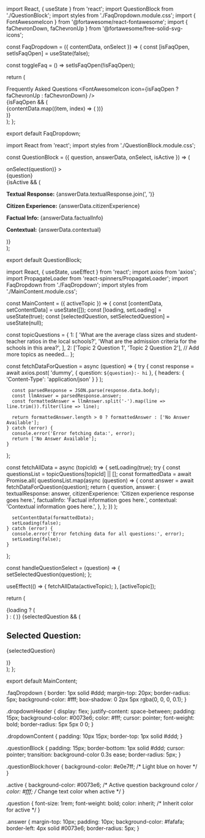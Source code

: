 import React, { useState } from 'react';
import QuestionBlock from './QuestionBlock';
import styles from './FaqDropdown.module.css';
import { FontAwesomeIcon } from '@fortawesome/react-fontawesome';
import { faChevronDown, faChevronUp } from '@fortawesome/free-solid-svg-icons';

const FaqDropdown = ({ contentData, onSelect }) => {
  const [isFaqOpen, setIsFaqOpen] = useState(false);

  const toggleFaq = () => setIsFaqOpen(!isFaqOpen);

  return (
    <div className={styles.faqDropdown}>
      <div className={styles.dropdownHeader} onClick={toggleFaq}>
        <span>Frequently Asked Questions</span>
        <FontAwesomeIcon icon={isFaqOpen ? faChevronUp : faChevronDown} />
      </div>
      {isFaqOpen && (
        <div className={styles.dropdownContent}>
          {contentData.map((item, index) => (
            <QuestionBlock
              key={index}
              question={item.question}
              answerData={item.answer}
              onSelect={onSelect}
            />
          ))}
        </div>
      )}
    </div>
  );
};

export default FaqDropdown;




import React from 'react';
import styles from './QuestionBlock.module.css';

const QuestionBlock = ({ question, answerData, onSelect, isActive }) => (
  <div 
    className={`${styles.questionBlock} ${isActive ? styles.active : ''}`}
    onClick={() => onSelect(question)}
  >
    <div className={styles.question}>
      {question}
    </div>
    {isActive && (
      <div className={styles.answer}>
        <p><strong>Textual Response:</strong> {answerData.textualResponse.join(', ')}</p>
        <p><strong>Citizen Experience:</strong> {answerData.citizenExperience}</p>
        <p><strong>Factual Info:</strong> {answerData.factualInfo}</p>
        <p><strong>Contextual:</strong> {answerData.contextual}</p>
      </div>
    )}
  </div>
);

export default QuestionBlock;




import React, { useState, useEffect } from 'react';
import axios from 'axios';
import PropagateLoader from 'react-spinners/PropagateLoader';
import FaqDropdown from './FaqDropdown';
import styles from './MainContent.module.css';

const MainContent = ({ activeTopic }) => {
  const [contentData, setContentData] = useState([]);
  const [loading, setLoading] = useState(true);
  const [selectedQuestion, setSelectedQuestion] = useState(null);

  const topicQuestions = {
    1: [
      'What are the average class sizes and student-teacher ratios in the local schools?',
      'What are the admission criteria for the schools in this area?',
    ],
    2: ['Topic 2 Question 1', 'Topic 2 Question 2'],
    // Add more topics as needed...
  };

  const fetchDataForQuestion = async (question) => {
    try {
      const response = await axios.post(
        'dummy',
        { question: `${question}:- hi` },
        { headers: { 'Content-Type': 'application/json' } }
      );

      const parsedResponse = JSON.parse(response.data.body);
      const llmAnswer = parsedResponse.answer;
      const formattedAnswer = llmAnswer.split('-').map(line => line.trim()).filter(line => line);

      return formattedAnswer.length > 0 ? formattedAnswer : ['No Answer Available'];
    } catch (error) {
      console.error('Error fetching data:', error);
      return ['No Answer Available'];
    }
  };

  const fetchAllData = async (topicId) => {
    setLoading(true);
    try {
      const questionsList = topicQuestions[topicId] || [];
      const formattedData = await Promise.all(
        questionsList.map(async (question) => {
          const answer = await fetchDataForQuestion(question);
          return {
            question,
            answer: {
              textualResponse: answer,
              citizenExperience: 'Citizen experience response goes here.',
              factualInfo: 'Factual information goes here.',
              contextual: 'Contextual information goes here.',
            },
          };
        })
      );

      setContentData(formattedData);
      setLoading(false);
    } catch (error) {
      console.error('Error fetching data for all questions:', error);
      setLoading(false);
    }
  };

  const handleQuestionSelect = (question) => {
    setSelectedQuestion(question);
  };

  useEffect(() => {
    fetchAllData(activeTopic);
  }, [activeTopic]);

  return (
    <div className={styles.mainContent}>
      {loading ? (
        <div className={styles.loaderWrapper}>
          <PropagateLoader color="rgb(15, 95, 220)" loading={loading} size={22} />
        </div>
      ) : (
        <FaqDropdown contentData={contentData} onSelect={handleQuestionSelect} />
      )}
      {selectedQuestion && (
        <div className={styles.selectedQuestion}>
          <h2>Selected Question:</h2>
          <p>{selectedQuestion}</p>
        </div>
      )}
    </div>
  );
};

export default MainContent;



.faqDropdown {
  border: 1px solid #ddd;
  margin-top: 20px;
  border-radius: 5px;
  background-color: #fff;
  box-shadow: 0 2px 5px rgba(0, 0, 0, 0.1);
}

.dropdownHeader {
  display: flex;
  justify-content: space-between;
  padding: 15px;
  background-color: #0073e6;
  color: #fff;
  cursor: pointer;
  font-weight: bold;
  border-radius: 5px 5px 0 0;
}

.dropdownContent {
  padding: 10px 15px;
  border-top: 1px solid #ddd;
}




.questionBlock {
  padding: 15px;
  border-bottom: 1px solid #ddd;
  cursor: pointer;
  transition: background-color 0.3s ease;
  border-radius: 5px;
}

.questionBlock:hover {
  background-color: #e0e7ff; /* Light blue on hover */
}

.active {
  background-color: #0073e6; /* Active question background color */
  color: #fff; /* Change text color when active */
}

.question {
  font-size: 1rem;
  font-weight: bold;
  color: inherit; /* Inherit color for active */
}

.answer {
  margin-top: 10px;
  padding: 10px;
  background-color: #fafafa;
  border-left: 4px solid #0073e6;
  border-radius: 5px;
}
